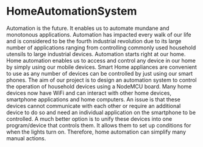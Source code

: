 # HomeAutomationSystem
Automation is the future. It enables us to automate mundane and monotonous applications. Automation has impacted every walk of our life and is considered to be the fourth industrial revolution due to its large number of applications ranging from controlling commonly used household utensils to large industrial devices. Automation starts right at our home. Home automation enables us to access and control any device in our home by simply using our mobile devices. Smart Home appliances are convenient to use as any number of devices can be controlled by just using our smart phones.
The aim of our project is to design an automation system to control the operation of household devices using a NodeMCU board. Many home devices now have WiFi and can interact with other home devices, smartphone applications and home computers. An issue is that these devices cannot communicate with each other or require an additional device to do so and need an individual application on the smartphone to be controlled. A much better option is to unify these devices into one program/device that controls them. It allows them to set up conditions for when the lights turn on. Therefore, home automation can simplify many manual actions.
